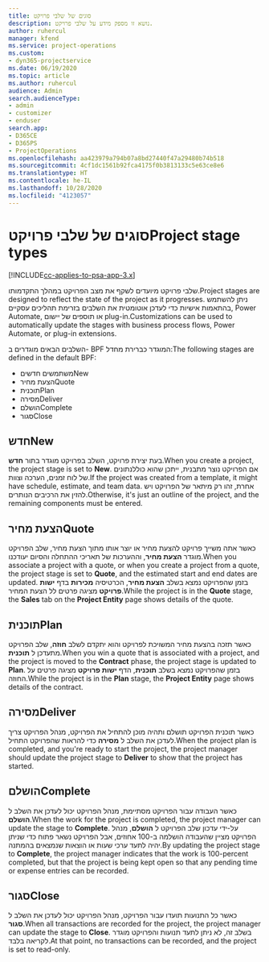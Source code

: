 ```yaml
---
title: סוגים של שלבי פרויקט
description: נושא זו מספק מידע על שלבי פרויקט.
author: ruhercul
manager: kfend
ms.service: project-operations
ms.custom:
- dyn365-projectservice
ms.date: 06/19/2020
ms.topic: article
ms.author: ruhercul
audience: Admin
search.audienceType:
- admin
- customizer
- enduser
search.app:
- D365CE
- D365PS
- ProjectOperations
ms.openlocfilehash: aa423979a794b07a8bd27440f47a29480b74b518
ms.sourcegitcommit: 4cf1dc1561b92fca4175f0b3813133c5e63ce8e6
ms.translationtype: HT
ms.contentlocale: he-IL
ms.lasthandoff: 10/28/2020
ms.locfileid: "4123057"
---
```

# <a name="project-stage-types"></a><span data-ttu-id="9f578-103">סוגים של שלבי פרויקט</span><span class="sxs-lookup"><span data-stu-id="9f578-103">Project stage types</span></span> 

[!INCLUDE[cc-applies-to-psa-app-3.x](../includes/cc-applies-to-psa-app-3x.md)]

<span data-ttu-id="9f578-104">שלבי פרויקט מיועדים לשקף את מצב הפרויקט במהלך התקדמותו.</span><span class="sxs-lookup"><span data-stu-id="9f578-104">Project stages are designed to reflect the state of the project as it progresses.</span></span> <span data-ttu-id="9f578-105">ניתן להשתמש בהתאמות אישיות כדי לעדכן אוטומטית את השלבים בזרימת תהליכים עסקיים, Power Automate, או תוספים של יישום plug-in.</span><span class="sxs-lookup"><span data-stu-id="9f578-105">Customizations can be used to automatically update the stages with business process flows, Power Automate, or plug-in extensions.</span></span>

<span data-ttu-id="9f578-106">השלבים הבאים מוגדרים ב- BPF המוגדר כברירת מחדל:</span><span class="sxs-lookup"><span data-stu-id="9f578-106">The following stages are defined in the default BPF:</span></span>

- <span data-ttu-id="9f578-107">משתמשים חדשים</span><span class="sxs-lookup"><span data-stu-id="9f578-107">New</span></span>
- <span data-ttu-id="9f578-108">הצעת מחיר</span><span class="sxs-lookup"><span data-stu-id="9f578-108">Quote</span></span>
- <span data-ttu-id="9f578-109">תוכנית</span><span class="sxs-lookup"><span data-stu-id="9f578-109">Plan</span></span>
- <span data-ttu-id="9f578-110">מסירה</span><span class="sxs-lookup"><span data-stu-id="9f578-110">Deliver</span></span>
- <span data-ttu-id="9f578-111">הושלם</span><span class="sxs-lookup"><span data-stu-id="9f578-111">Complete</span></span>
- <span data-ttu-id="9f578-112">סגור</span><span class="sxs-lookup"><span data-stu-id="9f578-112">Close</span></span> 

## <a name="new"></a><span data-ttu-id="9f578-113">חדש</span><span class="sxs-lookup"><span data-stu-id="9f578-113">New</span></span>

<span data-ttu-id="9f578-114">בעת יצירת פרויקט, השלב בפרויקט מוגדר בתור **חדש**.</span><span class="sxs-lookup"><span data-stu-id="9f578-114">When you create a project, the project stage is set to **New**.</span></span> <span data-ttu-id="9f578-115">אם הפרויקט נוצר מתבנית, ייתכן שהוא כוללנתונים של לוח זמנים, הערכה וצוות.</span><span class="sxs-lookup"><span data-stu-id="9f578-115">If the project was created from a template, it might have schedule, estimate, and team data.</span></span> <span data-ttu-id="9f578-116">אחרת, זהו רק מיתאר של הפרויקט ויש להזין את הרכיבים הנותרים.</span><span class="sxs-lookup"><span data-stu-id="9f578-116">Otherwise, it's just an outline of the project, and the remaining components must be entered.</span></span>

## <a name="quote"></a><span data-ttu-id="9f578-117">הצעת מחיר</span><span class="sxs-lookup"><span data-stu-id="9f578-117">Quote</span></span>

<span data-ttu-id="9f578-118">כאשר אתה משייך פרויקט להצעת מחיר או יוצר אותו מתוך הצעת מחיר, שלב הפרויקט מוגדר **הצעת מחיר**, וההערכות של תאריכי ההתחלה והסיום יעודכנו.</span><span class="sxs-lookup"><span data-stu-id="9f578-118">When you associate a project with a quote, or when you create a project from a quote, the project stage is set to **Quote**, and the estimated start and end dates are updated.</span></span> <span data-ttu-id="9f578-119">בזמן שהפרויקט נמצא בשלב **הצעת מחיר**, הכרטיסיה **מכירות** בדף **ישות פרויקט** מציגה פרטים לל הצעת המחיר.</span><span class="sxs-lookup"><span data-stu-id="9f578-119">While the project is in the **Quote** stage, the **Sales** tab on the **Project Entity** page shows details of the quote.</span></span>

## <a name="plan"></a><span data-ttu-id="9f578-120">תוכנית</span><span class="sxs-lookup"><span data-stu-id="9f578-120">Plan</span></span>

<span data-ttu-id="9f578-121">כאשר תזכה בהצעת מחיר המשויכת לפרויקט והוא יתקדם לשלב **חוזה**, שלב הפרויקט מתעדכן ל **תוכנית**.</span><span class="sxs-lookup"><span data-stu-id="9f578-121">When you win a quote that is associated with a project, and the project is moved to the **Contract** phase, the project stage is updated to **Plan**.</span></span> <span data-ttu-id="9f578-122">בזמן שהפרויקט נמצא בשלב **תוכנית**, הדף **ישות פרויקט** מציגה פרטים על החוזה.</span><span class="sxs-lookup"><span data-stu-id="9f578-122">While the project is in the **Plan** stage, the **Project Entity** page shows details of the contract.</span></span>

## <a name="deliver"></a><span data-ttu-id="9f578-123">מסירה</span><span class="sxs-lookup"><span data-stu-id="9f578-123">Deliver</span></span>

<span data-ttu-id="9f578-124">כאשר תוכנית הפרויקט תושלם ותהיה מוכן להתחיל את הפרויקט, מנהל הפרויקט צריך לעדכן את השלב ל **מסירה** כדי להראות שהפרויקט התחיל.</span><span class="sxs-lookup"><span data-stu-id="9f578-124">When the project plan is completed, and you're ready to start the project, the project manager should update the project stage to **Deliver** to show that the project has started.</span></span>

## <a name="complete"></a><span data-ttu-id="9f578-125">הושלם</span><span class="sxs-lookup"><span data-stu-id="9f578-125">Complete</span></span> 

<span data-ttu-id="9f578-126">כאשר העבודה עבור הפרויקט מסתיימת, מנהל הפרויקט יכול לעדכן את השלב ל **הושלם**.</span><span class="sxs-lookup"><span data-stu-id="9f578-126">When the work for the project is completed, the project manager can update the stage to **Complete**.</span></span> <span data-ttu-id="9f578-127">על-ידי עדכון שלב הפרויקט ל **הושלם**, מנהל הפרויקט מציין שהעבודה הושלמה ב-100 אחוזים, אבל הפרויקט נשאר פתוח כדי שניתן יהיה לתעד ערכי שעות או הוצאות שנמצאים בהמתנה.</span><span class="sxs-lookup"><span data-stu-id="9f578-127">By updating the project stage to **Complete**, the project manager indicates that the work is 100-percent completed, but that the project is being kept open so that any pending time or expense entries can be recorded.</span></span>

## <a name="close"></a><span data-ttu-id="9f578-128">סגור</span><span class="sxs-lookup"><span data-stu-id="9f578-128">Close</span></span>

<span data-ttu-id="9f578-129">כאשר כל התנועות תועדו עבור הפרויקט, מנהל הפרויקט יכול לעדכן את השלב ל **סגור**.</span><span class="sxs-lookup"><span data-stu-id="9f578-129">When all transactions are recorded for the project, the project manager can update the stage to **Close**.</span></span> <span data-ttu-id="9f578-130">בשלב זה, לא ניתן לתעד תנועות והפרויקט מוגדר לקריאה בלבד.</span><span class="sxs-lookup"><span data-stu-id="9f578-130">At that point, no transactions can be recorded, and the project is set to read-only.</span></span>

